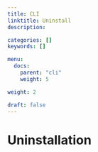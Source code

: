 ```yaml
---
title: CLI
linktitle: Uninstall
description:

categories: []
keywords: []

menu:
  docs:
    parent: "cli"
    weight: 5

weight: 2

draft: false
---
```


# Uninstallation
